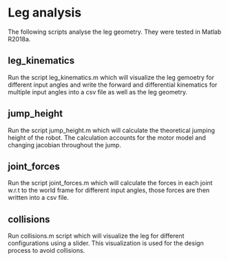 # Leg analysis
The following scripts analyse the leg geometry.
They were tested in  Matlab R2018a.

## leg_kinematics
Run the script leg_kinematics.m which will visualize the leg gemoetry for different input angles and write the forward and differential kinematics for multiple input angles into a csv file as well as the leg geometry.

## jump_height
Run the script jump_height.m which will calculate the theoretical jumping height of the robot. The calculation accounts for the motor model and changing jacobian throughout the jump. 

## joint_forces
Run the script joint_forces.m which will calculate the forces in each joint w.r.t to the world frame for different input angles, those forces are then written into a csv file.

## collisions
Run collisions.m script which will visualize the leg for different configurations using a slider. This visualization is used for the design process to avoid collisions. 